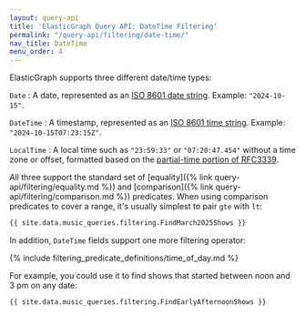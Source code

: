 ```yaml
---
layout: query-api
title: 'ElasticGraph Query API: DateTime Filtering'
permalink: "/query-api/filtering/date-time/"
nav_title: DateTime
menu_order: 4
---
```

ElasticGraph supports three different date/time types:

`Date`
: A date, represented as an [ISO 8601 date string](https://en.wikipedia.org/wiki/ISO_8601).
  Example: `"2024-10-15"`.

`DateTime`
: A timestamp, represented as an [ISO 8601 time string](https://en.wikipedia.org/wiki/ISO_8601).
  Example: `"2024-10-15T07:23:15Z"`.

`LocalTime`
: A local time such as `"23:59:33"` or `"07:20:47.454"` without a time zone or offset,
  formatted based on the [partial-time portion of RFC3339](https://datatracker.ietf.org/doc/html/rfc3339#section-5.6).

All three support the standard set of [equality]({% link query-api/filtering/equality.md %}) and
[comparison]({% link query-api/filtering/comparison.md %}) predicates. When using comparison
predicates to cover a range, it's usually simplest to pair `gte` with `lt`:

```graphql
{{ site.data.music_queries.filtering.FindMarch2025Shows }}
```

In addition, `DateTime` fields support one more filtering operator:

{% include filtering_predicate_definitions/time_of_day.md %}

For example, you could use it to find shows that started between noon and 3 pm on any date:

```graphql
{{ site.data.music_queries.filtering.FindEarlyAfternoonShows }}
```
